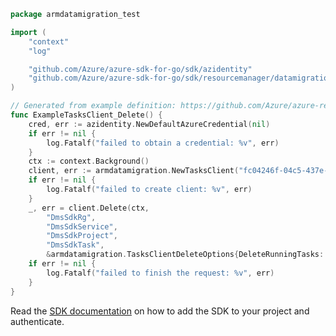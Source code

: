 ```go
package armdatamigration_test

import (
	"context"
	"log"

	"github.com/Azure/azure-sdk-for-go/sdk/azidentity"
	"github.com/Azure/azure-sdk-for-go/sdk/resourcemanager/datamigration/armdatamigration"
)

// Generated from example definition: https://github.com/Azure/azure-rest-api-specs/tree/main/specification/datamigration/resource-manager/Microsoft.DataMigration/stable/2021-06-30/examples/Tasks_Delete.json
func ExampleTasksClient_Delete() {
	cred, err := azidentity.NewDefaultAzureCredential(nil)
	if err != nil {
		log.Fatalf("failed to obtain a credential: %v", err)
	}
	ctx := context.Background()
	client, err := armdatamigration.NewTasksClient("fc04246f-04c5-437e-ac5e-206a19e7193f", cred, nil)
	if err != nil {
		log.Fatalf("failed to create client: %v", err)
	}
	_, err = client.Delete(ctx,
		"DmsSdkRg",
		"DmsSdkService",
		"DmsSdkProject",
		"DmsSdkTask",
		&armdatamigration.TasksClientDeleteOptions{DeleteRunningTasks: nil})
	if err != nil {
		log.Fatalf("failed to finish the request: %v", err)
	}
}
```

Read the [SDK documentation](https://github.com/Azure/azure-sdk-for-go/blob/sdk%2Fresourcemanager%2Fdatamigration%2Farmdatamigration%2Fv1.0.0/sdk/resourcemanager/datamigration/armdatamigration/README.md) on how to add the SDK to your project and authenticate.
